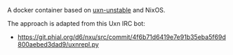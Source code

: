 A docker container based on [uxn-unstable](https://search.nixos.org/packages?show=uxn&type=packages)
and NixOS.

The approach is adapted from this Uxn IRC bot:
* https://git.phial.org/d6/nxu/src/commit/4f6b71d6419e7e91b35eba5f69d800aebed3dad9/uxnrepl.py
